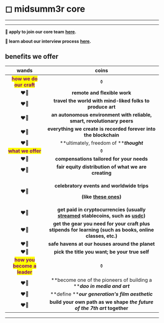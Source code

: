 # ◻ midsumm3r core

****

****

**🌹 apply to join our core team** [**here**](https://e7sof51sgtf.typeform.com/to/DlbXPCYQ?typeform-source=www.midsummer.party)**.**

**🌹 learn about our interview process** [**here**](https://www.notion.so/midsumm3r/interview-process-at-midsumm3r-2e89b32d141144b2b18c57c7094a2bc8)**.**





## benefits we offer

<mark style="color:green;"></mark>

|                              wands                             |                                                                                            coins                                                                                            |
| :------------------------------------------------------------: | :-----------------------------------------------------------------------------------------------------------------------------------------------------------------------------------------: |
|   <mark style="color:purple;">**how we do our craft**</mark>   |                                                                                              ⚱️                                                                                             |
|                              ❤️‍🔥                             |                                                                                 **remote and flexible work**                                                                                |
|                              ❤️‍🔥                             |                                                                  **travel the world with mind-liked folks to produce art**                                                                  |
|                              ❤️‍🔥                             |                                                           **an autonomous environment with reliable, smart, revolutionary peers**                                                           |
|                              ❤️‍🔥                             |                                                               **everything we create is recorded forever into the blockchain**                                                              |
|                              ❤️‍🔥                             |                                                                           **ultimately, freedom of **_**thought**_                                                                          |
|      <mark style="color:purple;">**what we offer**</mark>      |                                                                                              ⚱️                                                                                             |
|                              ❤️‍🔥                             |                                                                          **compensations tailored for your needs**                                                                          |
|                              ❤️‍🔥                             |                                                                     **fair equity distribution of what we are creating**                                                                    |
|                              ❤️‍🔥                             | <p><strong>celebratory events and worldwide trips</strong> </p><p><strong>(like</strong> <a href="https://www.midsummer.party/events"><strong>these ones</strong></a><strong>)</strong></p> |
|                              ❤️‍🔥                             |         **get paid in cryptocurrencies (usually** [**streamed**](https://sablier.finance/) **stablecoins, such as** [**usdc**](https://coinmarketcap.com/currencies/usd-coin/)**)**         |
|                              ❤️‍🔥                             |                                          **get the gear you need for your craft plus stipends for learning (such as books, online classes, etc.)**                                          |
|                              ❤️‍🔥                             |                                                                       **safe havens at our houses around the planet**                                                                       |
|                              ❤️‍🔥                             |                                                                        **pick the title you want; be your true self**                                                                       |
| <mark style="color:purple;">**how you become a leader**</mark> |                                                                                              ⚱️                                                                                             |
|                              ❤️‍🔥                             |                                                           **become one of the pioneers of building a **_**dao in media and art**_                                                           |
|                              ❤️‍🔥                             |                                                                       **define **_**our generation's film aesthetic**_                                                                      |
|                              ❤️‍🔥                             |                                                       **build your own path as we shape **_**the future of the 7th art**_** together**                                                      |

****
